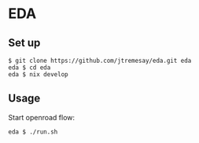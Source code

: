 # EDA

## Set up

```shell
$ git clone https://github.com/jtremesay/eda.git eda
eda $ cd eda
eda $ nix develop
```


## Usage

Start openroad flow:

```shell
eda $ ./run.sh
```